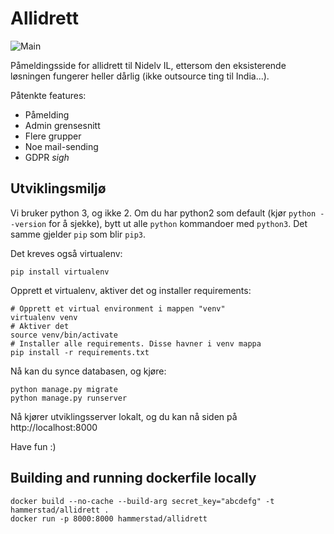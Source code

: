 # Allidrett

![Main](https://github.com/Hammerstad/Allidrett/workflows/Main/badge.svg)

Påmeldingsside for allidrett til Nidelv IL, ettersom den eksisterende løsningen fungerer heller dårlig (ikke outsource ting til India...).

Påtenkte features:
 - Påmelding
 - Admin grensesnitt
 - Flere grupper
 - Noe mail-sending
 - GDPR *sigh*

## Utviklingsmiljø

Vi bruker python 3, og ikke 2. Om du har python2 som default (kjør `python --version` for å sjekke), bytt ut alle `python` kommandoer med `python3`. Det samme gjelder `pip` som blir `pip3`.

Det kreves også virtualenv:

```
pip install virtualenv
```

Opprett et virtualenv, aktiver det og installer requirements:

```
# Opprett et virtual environment i mappen "venv"
virtualenv venv
# Aktiver det
source venv/bin/activate
# Installer alle requirements. Disse havner i venv mappa
pip install -r requirements.txt
```

Nå kan du synce databasen, og kjøre:

```
python manage.py migrate
python manage.py runserver
```

Nå kjører utviklingsserver lokalt, og du kan nå siden på http://localhost:8000

Have fun :)

## Building and running dockerfile locally

    docker build --no-cache --build-arg secret_key="abcdefg" -t hammerstad/allidrett .
    docker run -p 8000:8000 hammerstad/allidrett